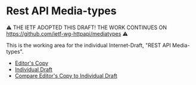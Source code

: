 # Rest API Media-types

⚠️ THE IETF ADOPTED THIS DRAFT! THE WORK CONTINUES ON https://github.com/ietf-wg-httpapi/mediatypes ⚠️

This is the working area for the individual Internet-Draft, "REST API Media-types".

* [Editor's Copy](https://ioggstream.github.io/draft-polli-rest-api-mediatypes/#go.draft-polli-rest-api-mediatypes.html)
* [Individual Draft](https://tools.ietf.org/html/draft-polli-rest-api-mediatypes)
* [Compare Editor's Copy to Individual Draft](https://ioggstream.github.io/draft-polli-rest-api-mediatypes/#go.draft-polli-rest-api-mediatypes.diff)

